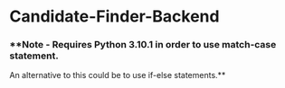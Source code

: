 ﻿# Candidate-Finder-Backend
### **Note - Requires Python 3.10.1 in order to use match-case statement.  
An alternative to this could be to use if-else statements.**
